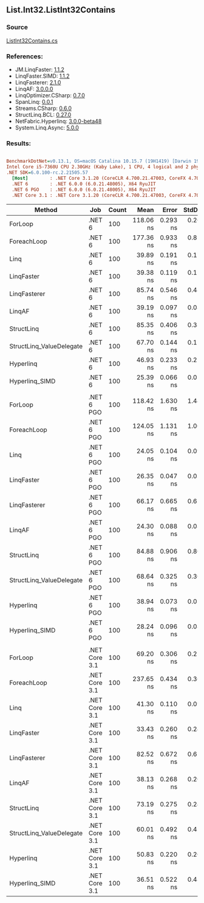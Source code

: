 ﻿## List.Int32.ListInt32Contains

### Source
[ListInt32Contains.cs](../LinqBenchmarks/List/Int32/ListInt32Contains.cs)

### References:
- JM.LinqFaster: [1.1.2](https://www.nuget.org/packages/JM.LinqFaster/1.1.2)
- LinqFaster.SIMD: [1.1.2](https://www.nuget.org/packages/LinqFaster.SIMD/1.0.3)
- LinqFasterer: [2.1.0](https://www.nuget.org/packages/LinqFasterer/2.1.0)
- LinqAF: [3.0.0.0](https://www.nuget.org/packages/LinqAF/3.0.0.0)
- LinqOptimizer.CSharp: [0.7.0](https://www.nuget.org/packages/LinqOptimizer.CSharp/0.7.0)
- SpanLinq: [0.0.1](https://www.nuget.org/packages/SpanLinq/0.0.1)
- Streams.CSharp: [0.6.0](https://www.nuget.org/packages/Streams.CSharp/0.6.0)
- StructLinq.BCL: [0.27.0](https://www.nuget.org/packages/StructLinq/0.27.0)
- NetFabric.Hyperlinq: [3.0.0-beta48](https://www.nuget.org/packages/NetFabric.Hyperlinq/3.0.0-beta48)
- System.Linq.Async: [5.0.0](https://www.nuget.org/packages/System.Linq.Async/5.0.0)

### Results:
``` ini

BenchmarkDotNet=v0.13.1, OS=macOS Catalina 10.15.7 (19H1419) [Darwin 19.6.0]
Intel Core i5-7360U CPU 2.30GHz (Kaby Lake), 1 CPU, 4 logical and 2 physical cores
.NET SDK=6.0.100-rc.2.21505.57
  [Host]        : .NET Core 3.1.20 (CoreCLR 4.700.21.47003, CoreFX 4.700.21.47101), X64 RyuJIT
  .NET 6        : .NET 6.0.0 (6.0.21.48005), X64 RyuJIT
  .NET 6 PGO    : .NET 6.0.0 (6.0.21.48005), X64 RyuJIT
  .NET Core 3.1 : .NET Core 3.1.20 (CoreCLR 4.700.21.47003, CoreFX 4.700.21.47101), X64 RyuJIT


```
|                   Method |           Job | Count |      Mean |    Error |   StdDev |        Ratio | RatioSD |  Gen 0 | Allocated |
|------------------------- |-------------- |------ |----------:|---------:|---------:|-------------:|--------:|-------:|----------:|
|                  ForLoop |        .NET 6 |   100 | 118.06 ns | 0.293 ns | 0.260 ns |     baseline |         |      - |         - |
|              ForeachLoop |        .NET 6 |   100 | 177.36 ns | 0.933 ns | 0.827 ns | 1.50x slower |   0.01x |      - |         - |
|                     Linq |        .NET 6 |   100 |  39.89 ns | 0.191 ns | 0.179 ns | 2.96x faster |   0.01x |      - |         - |
|               LinqFaster |        .NET 6 |   100 |  39.38 ns | 0.119 ns | 0.111 ns | 3.00x faster |   0.01x |      - |         - |
|             LinqFasterer |        .NET 6 |   100 |  85.74 ns | 0.546 ns | 0.484 ns | 1.38x faster |   0.01x | 0.2027 |     424 B |
|                   LinqAF |        .NET 6 |   100 |  39.19 ns | 0.097 ns | 0.081 ns | 3.01x faster |   0.01x |      - |         - |
|               StructLinq |        .NET 6 |   100 |  85.35 ns | 0.406 ns | 0.380 ns | 1.38x faster |   0.01x | 0.0153 |      32 B |
| StructLinq_ValueDelegate |        .NET 6 |   100 |  67.70 ns | 0.144 ns | 0.112 ns | 1.74x faster |   0.01x |      - |         - |
|                Hyperlinq |        .NET 6 |   100 |  46.93 ns | 0.233 ns | 0.218 ns | 2.51x faster |   0.01x | 0.0153 |      32 B |
|           Hyperlinq_SIMD |        .NET 6 |   100 |  25.39 ns | 0.066 ns | 0.059 ns | 4.65x faster |   0.01x |      - |         - |
|                          |               |       |           |          |          |              |         |        |           |
|                  ForLoop |    .NET 6 PGO |   100 | 118.42 ns | 1.630 ns | 1.445 ns |     baseline |         |      - |         - |
|              ForeachLoop |    .NET 6 PGO |   100 | 124.05 ns | 1.131 ns | 1.003 ns | 1.05x slower |   0.01x |      - |         - |
|                     Linq |    .NET 6 PGO |   100 |  24.05 ns | 0.104 ns | 0.092 ns | 4.92x faster |   0.06x |      - |         - |
|               LinqFaster |    .NET 6 PGO |   100 |  26.35 ns | 0.047 ns | 0.039 ns | 4.49x faster |   0.05x |      - |         - |
|             LinqFasterer |    .NET 6 PGO |   100 |  66.17 ns | 0.665 ns | 0.622 ns | 1.79x faster |   0.03x | 0.2027 |     424 B |
|                   LinqAF |    .NET 6 PGO |   100 |  24.30 ns | 0.088 ns | 0.082 ns | 4.87x faster |   0.06x |      - |         - |
|               StructLinq |    .NET 6 PGO |   100 |  84.88 ns | 0.906 ns | 0.803 ns | 1.40x faster |   0.02x | 0.0153 |      32 B |
| StructLinq_ValueDelegate |    .NET 6 PGO |   100 |  68.64 ns | 0.325 ns | 0.304 ns | 1.73x faster |   0.02x |      - |         - |
|                Hyperlinq |    .NET 6 PGO |   100 |  38.94 ns | 0.073 ns | 0.057 ns | 3.04x faster |   0.04x | 0.0153 |      32 B |
|           Hyperlinq_SIMD |    .NET 6 PGO |   100 |  28.24 ns | 0.096 ns | 0.085 ns | 4.19x faster |   0.05x |      - |         - |
|                          |               |       |           |          |          |              |         |        |           |
|                  ForLoop | .NET Core 3.1 |   100 |  69.20 ns | 0.306 ns | 0.256 ns |     baseline |         |      - |         - |
|              ForeachLoop | .NET Core 3.1 |   100 | 237.65 ns | 0.434 ns | 0.362 ns | 3.43x slower |   0.01x |      - |         - |
|                     Linq | .NET Core 3.1 |   100 |  41.30 ns | 0.110 ns | 0.092 ns | 1.68x faster |   0.01x |      - |         - |
|               LinqFaster | .NET Core 3.1 |   100 |  33.43 ns | 0.260 ns | 0.244 ns | 2.07x faster |   0.02x |      - |         - |
|             LinqFasterer | .NET Core 3.1 |   100 |  82.52 ns | 0.672 ns | 0.629 ns | 1.19x slower |   0.01x | 0.2027 |     424 B |
|                   LinqAF | .NET Core 3.1 |   100 |  38.13 ns | 0.268 ns | 0.209 ns | 1.82x faster |   0.01x |      - |         - |
|               StructLinq | .NET Core 3.1 |   100 |  73.19 ns | 0.275 ns | 0.244 ns | 1.06x slower |   0.00x | 0.0153 |      32 B |
| StructLinq_ValueDelegate | .NET Core 3.1 |   100 |  60.01 ns | 0.492 ns | 0.436 ns | 1.15x faster |   0.01x |      - |         - |
|                Hyperlinq | .NET Core 3.1 |   100 |  50.83 ns | 0.220 ns | 0.206 ns | 1.36x faster |   0.01x | 0.0153 |      32 B |
|           Hyperlinq_SIMD | .NET Core 3.1 |   100 |  36.51 ns | 0.522 ns | 0.488 ns | 1.90x faster |   0.03x |      - |         - |
